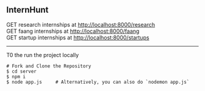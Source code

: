 ## InternHunt

GET research internships at [http://localhost:8000/research](http://localhost:8000/research)    
GET faang internships at [http://localhost:8000/faang](http://localhost:8000/faang)   
GET startup internships at [http://localhost:8000/startups](http://localhost:8000/startups)   

---
T0 the run the project locally  
```
# Fork and Clone the Repository
$ cd server
$ npm i
$ node app.js     # Alternatively, you can also do `nodemon app.js`
```
